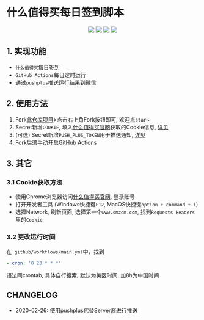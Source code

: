 # 什么值得买每日签到脚本

<p align="center">
    <img src="https://img.shields.io/github/license/easypickings/smzdm_bot">
    <img src="https://img.shields.io/badge/python-v3.9-orange"/>
    <img src="https://img.shields.io/github/last-commit/easypickings/smzdm_bot">
    <img src="https://img.shields.io/github/languages/code-size/easypickings/smzdm_bot">
</p>

## 1. 实现功能
- `什么值得买`每日签到
- `GitHub Actions`每日定时运行
- 通过`pushplus`推送运行结果到微信

## 2. 使用方法
1. Fork[此仓库项目](https://github.com/easypickings/smzdm_bot)>点击右上角Fork按钮即可, 欢迎点`star`~
2. Secret新增`COOKIE`, 填入[什么值得买官网](https://www.smzdm.com/)获取的Cookie信息, [详见](#31-cookie获取方法)
3. (可选) Secret新增`PUSH_PLUS_TOKEN`用于推送通知, [详见](https://pushplus.hxtrip.com/index)
4. Fork后须手动开启GitHub Actions

## 3. 其它
### 3.1 Cookie获取方法
- 使用Chrome浏览器访问[什么值得买官网](https://www.smzdm.com/), 登录账号
- 打开开发者工具 (Windows快捷键`F12`, MacOS快捷键`option + command + i`)
- 选择Network, 刷新页面, 选择第一个`www.smzdm.com`, 找到`Requests Headers`里的`Cookie`
### 3.2 更改运行时间
在`.github/workflows/main.yml`中，找到
```yml
- cron: '0 23 * * *'
```
语法同crontab, 具体自行搜索; 默认为美区时间, 加8h为中国时间

## CHANGELOG
- 2020-02-26: 使用pushplus代替Server酱进行推送